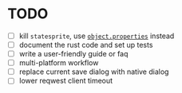 # TODO

- [ ] kill `statesprite`, use [`object.properties`](https://aseprite.org/api/properties#properties) instead
- [ ] document the rust code and set up tests
- [ ] write a user-friendly guide or faq
- [ ] multi-platform workflow
- [ ] replace current save dialog with native dialog
- [ ] lower reqwest client timeout
